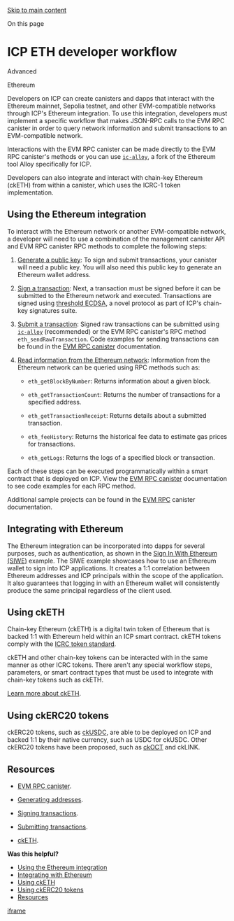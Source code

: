 [Skip to main content](https://internetcomputer.org/docs/building-apps/chain-fusion/ethereum/using-eth/eth-dev-workflow#__docusaurus_skipToContent_fallback)

On this page

# ICP ETH developer workflow

Advanced

Ethereum

Developers on ICP can create canisters and dapps that interact with the Ethereum mainnet, Sepolia testnet, and other EVM-compatible networks through ICP's Ethereum integration. To use this integration, developers must implement a specific workflow that makes JSON-RPC calls to the EVM RPC canister in order to query network information and submit transactions to an EVM-compatible network.

Interactions with the EVM RPC canister can be made directly to the EVM RPC canister's methods or you can use [`ic-alloy`](https://ic-alloy.dev/getting-started.html), a fork of the Ethereum tool Alloy specifically for ICP.

Developers can also integrate and interact with chain-key Ethereum (ckETH) from within a canister, which uses the ICRC-1 token implementation.

## Using the Ethereum integration [​](https://internetcomputer.org/docs/building-apps/chain-fusion/ethereum/using-eth/eth-dev-workflow\#using-the-ethereum-integration "Direct link to Using the Ethereum integration")

To interact with the Ethereum network or another EVM-compatible network, a developer will need to use a combination of the management canister API and EVM RPC canister RPC methods to complete the following steps:

1. [Generate a public key](https://internetcomputer.org/docs/building-apps/chain-fusion/ethereum/using-eth/generating-addresses): To sign and submit transactions, your canister will need a public key. You will also need this public key to generate an Ethereum wallet address.

2. [Sign a transaction](https://internetcomputer.org/docs/building-apps/chain-fusion/ethereum/using-eth/signing-transactions): Next, a transaction must be signed before it can be submitted to the Ethereum network and executed. Transactions are signed using [threshold ECDSA](https://internetcomputer.org/docs/references/t-sigs-how-it-works/), a novel protocol as part of ICP's chain-key signatures suite.

3. [Submit a transaction](https://internetcomputer.org/docs/building-apps/chain-fusion/ethereum/using-eth/submit-transactions): Signed raw transactions can be submitted using [`ic-alloy`](https://ic-alloy.dev/getting-started.html) (recommended) or the EVM RPC canister's RPC method `eth_sendRawTransaction`. Code examples for sending transactions can be found in the [EVM RPC canister](https://internetcomputer.org/docs/building-apps/chain-fusion/ethereum/evm-rpc/evm-rpc-canister) documentation.

4. [Read information from the Ethereum network](https://internetcomputer.org/docs/building-apps/chain-fusion/ethereum/evm-rpc/evm-rpc-canister): Information from the Ethereum network can be queried using RPC methods such as:

   - `eth_getBlockByNumber`: Returns information about a given block.

   - `eth_getTransactionCount`: Returns the number of transactions for a specified address.

   - `eth_getTransactionReceipt`: Returns details about a submitted transaction.

   - `eth_feeHistory`: Returns the historical fee data to estimate gas prices for transactions.

   - `eth_getLogs`: Returns the logs of a specified block or transaction.

Each of these steps can be executed programmatically within a smart contract that is deployed on ICP. View the [EVM RPC canister](https://internetcomputer.org/docs/building-apps/chain-fusion/ethereum/evm-rpc/evm-rpc-canister) documentation to see code examples for each RPC method.

Additional sample projects can be found in the [EVM RPC](https://internetcomputer.org/docs/building-apps/chain-fusion/ethereum/evm-rpc/evm-rpc-canister) canister documentation.

## Integrating with Ethereum [​](https://internetcomputer.org/docs/building-apps/chain-fusion/ethereum/using-eth/eth-dev-workflow\#integrating-with-ethereum "Direct link to Integrating with Ethereum")

The Ethereum integration can be incorporated into dapps for several purposes, such as authentication, as shown in the [Sign In With Ethereum (SIWE)](https://github.com/kristoferlund/ic-siwe) example. The SIWE example showcases how to use an Ethereum wallet to sign into ICP applications. It creates a 1:1 correlation between Ethereum addresses and ICP principals within the scope of the application. It also guarantees that logging in with an Ethereum wallet will consistently produce the same principal regardless of the client used.

## Using ckETH [​](https://internetcomputer.org/docs/building-apps/chain-fusion/ethereum/using-eth/eth-dev-workflow\#using-cketh "Direct link to Using ckETH")

Chain-key Ethereum (ckETH) is a digital twin token of Ethereum that is backed 1:1 with Ethereum held within an ICP smart contract. ckETH tokens comply with the [ICRC token standard](https://internetcomputer.org/docs/defi/chain-key-tokens/cketh/overview).

ckETH and other chain-key tokens can be interacted with in the same manner as other ICRC tokens. There aren't any special workflow steps, parameters, or smart contract types that must be used to integrate with chain-key tokens such as ckETH.

[Learn more about ckETH](https://internetcomputer.org/docs/defi/chain-key-tokens/cketh/overview).

## Using ckERC20 tokens [​](https://internetcomputer.org/docs/building-apps/chain-fusion/ethereum/using-eth/eth-dev-workflow\#using-ckerc20-tokens "Direct link to Using ckERC20 tokens")

ckERC20 tokens, such as [ckUSDC](https://dashboard.internetcomputer.org/ethereum/xevnm-gaaaa-aaaar-qafnq-cai), are able to be deployed on ICP and backed 1:1 by their native currency, such as USDC for ckUSDC. Other ckERC20 tokens have been proposed, such as [ckOCT](https://forum.dfinity.org/t/proposal-to-add-oct-as-a-new-ckerc20-token/32108) and ckLINK.

## Resources [​](https://internetcomputer.org/docs/building-apps/chain-fusion/ethereum/using-eth/eth-dev-workflow\#resources "Direct link to Resources")

- [EVM RPC canister](https://internetcomputer.org/docs/building-apps/chain-fusion/ethereum/evm-rpc/evm-rpc-canister).

- [Generating addresses](https://internetcomputer.org/docs/building-apps/chain-fusion/ethereum/using-eth/generating-addresses).

- [Signing transactions](https://internetcomputer.org/docs/building-apps/chain-fusion/ethereum/using-eth/signing-transactions).

- [Submitting transactions](https://internetcomputer.org/docs/building-apps/chain-fusion/ethereum/using-eth/submit-transactions).

- [ckETH](https://internetcomputer.org/docs/defi/chain-key-tokens/cketh/overview).


**Was this helpful?**

- [Using the Ethereum integration](https://internetcomputer.org/docs/building-apps/chain-fusion/ethereum/using-eth/eth-dev-workflow#using-the-ethereum-integration)
- [Integrating with Ethereum](https://internetcomputer.org/docs/building-apps/chain-fusion/ethereum/using-eth/eth-dev-workflow#integrating-with-ethereum)
- [Using ckETH](https://internetcomputer.org/docs/building-apps/chain-fusion/ethereum/using-eth/eth-dev-workflow#using-cketh)
- [Using ckERC20 tokens](https://internetcomputer.org/docs/building-apps/chain-fusion/ethereum/using-eth/eth-dev-workflow#using-ckerc20-tokens)
- [Resources](https://internetcomputer.org/docs/building-apps/chain-fusion/ethereum/using-eth/eth-dev-workflow#resources)

[iframe](https://www.google.com/recaptcha/enterprise/anchor?ar=1&k=6Lck4YwlAAAAAEIE1hR--varWp0qu9F-8-emQn2v&co=aHR0cHM6Ly9pbnRlcm5ldGNvbXB1dGVyLm9yZzo0NDM.&hl=en&v=w0_qmZVSdobukXrBwYd9dTF7&size=invisible&cb=j6hvd7iv9pss)